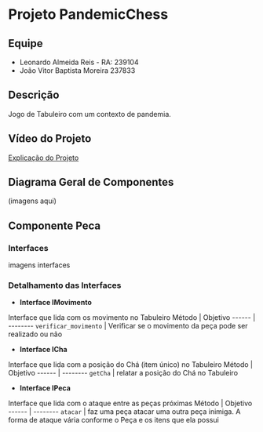 # Projeto PandemicChess
## Equipe
* Leonardo Almeida Reis - RA: 239104
* João Vitor Baptista Moreira 237833

## Descrição
Jogo de Tabuleiro com um contexto de pandemia.

## Vídeo do Projeto
[Explicação do Projeto](youtube.com)

## Diagrama Geral de Componentes
(imagens aqui)

## Componente Peca
### Interfaces
imagens interfaces

### Detalhamento das Interfaces
* **Interface IMovimento**

Interface que lida com os movimento no Tabuleiro
Método | Objetivo
------ | --------
`verificar_movimento` | Verificar se o movimento da peça pode ser realizado ou não

* **Interface ICha**

Interface que lida com a posição do Chá (item único) no Tabuleiro
Método | Objetivo
------ | --------
`getCha` | relatar a posição do Chá no Tabuleiro

* **Interface IPeca**

Interface que lida com o ataque entre as peças próximas
Método | Objetivo
------ | --------
`atacar` | faz uma peça atacar uma outra peça inimiga. A forma de ataque vária conforme o Peça e os               itens que ela possui
